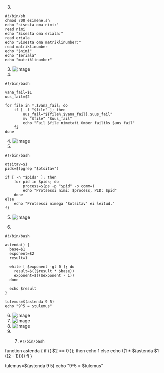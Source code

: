 3.
```
#!/bin/sh
chmod 700 esimene.sh
echo "sisesta oma nimi:"
read nimi
echo "Sisesta oma eriala:"
read eriala
echo "Sisesta oma matriklinumber:"
read matriklinumber
echo "$nimi"
echo "$eriala"
echo "matriklinumber"

``` 
3.  ![image](https://github.com/aleksiua/opsys2023/assets/145049882/dec895ea-152a-4d5c-b292-0ee19fb67adc)
4.  
```
#!/bin/bash

vana_fail=$1
uus_fail=$2

for file in *.$vana_fail; do
    if [ -f "$file" ]; then
        uus_fail="${file%.$vana_fail}.$uus_fail"
        mv "$file" "$uus_fail"
        echo "Fail $file nimetati ümber failiks $uus_fail" 
    fi
done

```
4. ![image](https://github.com/aleksiua/opsys2023/assets/145049882/1d4c1443-2454-477f-b341-c71d757a35cb)
5. 

```
#!/bin/bash

otsitav=$1
pids=$(pgrep "$otsitav")

if [ -n "$pids" ]; then
    for pid in $pids; do
        process=$(ps -p "$pid" -o comm=)
        echo "Protsessi nimi: $process, PID: $pid"
    done
else
    echo "Protsessi nimega '$otsitav' ei leitud."
fi
```
5. ![image](https://github.com/aleksiua/opsys2023/assets/145049882/a20bcde4-c7c4-43b8-ac75-2abf9de209f2)  

6.
```
#!/bin/bash

astenda() {
  base=$1
  exponent=$2
  result=1

  while [ $exponent -gt 0 ]; do
    result=$(($result * $base))
    exponent=$(($exponent - 1))
  done

  echo $result
}

tulemus=$(astenda 9 5)
echo "9^5 = $tulemus"
```
6. ![image](https://github.com/aleksiua/opsys2023/assets/145049882/5675360e-8f9c-4794-a638-62502106f42f)
7. ![image](https://github.com/aleksiua/opsys2023/assets/145049882/03776194-4269-49d5-a447-669ab63cc5e1)
7. ![image](https://github.com/aleksiua/opsys2023/assets/145049882/30a49d22-7d19-44e3-bfb0-8d2b89082a80)
8.  7. ```
       #!/bin/bash

function astenda {
    if (( $2 == 0 )); then
        echo 1
    else
        echo $(($1 * $(astenda $1 $(($2 - 1)))))
    fi
}

tulemus=$(astenda 9 5)
echo "9^5 = $tulemus"
```
